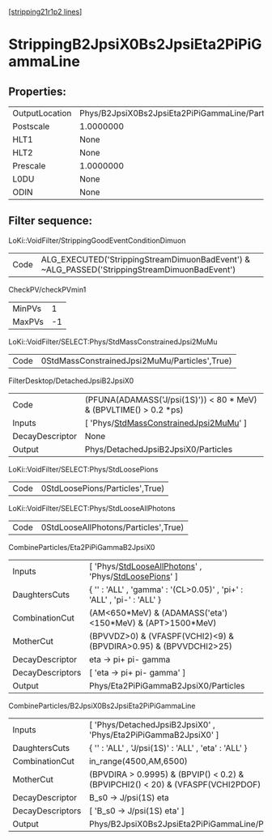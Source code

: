 [[stripping21r1p2 lines]](./stripping21r1p2-index)

# StrippingB2JpsiX0Bs2JpsiEta2PiPiGammaLine

## Properties:

|                |                                                 |
|----------------|-------------------------------------------------|
| OutputLocation | Phys/B2JpsiX0Bs2JpsiEta2PiPiGammaLine/Particles |
| Postscale      | 1.0000000                                       |
| HLT1           | None                                            |
| HLT2           | None                                            |
| Prescale       | 1.0000000                                       |
| L0DU           | None                                            |
| ODIN           | None                                            |

## Filter sequence:

LoKi::VoidFilter/StrippingGoodEventConditionDimuon

|      |                                                                                              |
|------|----------------------------------------------------------------------------------------------|
| Code | ALG_EXECUTED('StrippingStreamDimuonBadEvent') & ~ALG_PASSED('StrippingStreamDimuonBadEvent') |

CheckPV/checkPVmin1

|        |     |
|--------|-----|
| MinPVs | 1   |
| MaxPVs | -1  |

LoKi::VoidFilter/SELECT:Phys/StdMassConstrainedJpsi2MuMu

|      |                                               |
|------|-----------------------------------------------|
| Code | 0StdMassConstrainedJpsi2MuMu/Particles',True) |

FilterDesktop/DetachedJpsiB2JpsiX0

|                 |                                                                                                           |
|-----------------|-----------------------------------------------------------------------------------------------------------|
| Code            | (PFUNA(ADAMASS('J/psi(1S)')) \< 80 \* MeV) & (BPVLTIME() \> 0.2 \*ps)                                     |
| Inputs          | [ 'Phys/[StdMassConstrainedJpsi2MuMu](./stripping21r1p2-commonparticles-stdmassconstrainedjpsi2mumu)' ] |
| DecayDescriptor | None                                                                                                      |
| Output          | Phys/DetachedJpsiB2JpsiX0/Particles                                                                       |

LoKi::VoidFilter/SELECT:Phys/StdLoosePions

|      |                                 |
|------|---------------------------------|
| Code | 0StdLoosePions/Particles',True) |

LoKi::VoidFilter/SELECT:Phys/StdLooseAllPhotons

|      |                                      |
|------|--------------------------------------|
| Code | 0StdLooseAllPhotons/Particles',True) |

CombineParticles/Eta2PiPiGammaB2JpsiX0

|                  |                                                                                                                                                                   |
|------------------|-------------------------------------------------------------------------------------------------------------------------------------------------------------------|
| Inputs           | [ 'Phys/[StdLooseAllPhotons](./stripping21r1p2-commonparticles-stdlooseallphotons)' , 'Phys/[StdLoosePions](./stripping21r1p2-commonparticles-stdloosepions)' ] |
| DaughtersCuts    | { '' : 'ALL' , 'gamma' : '(CL\>0.05)' , 'pi+' : 'ALL' , 'pi-' : 'ALL' }                                                                                           |
| CombinationCut   | (AM\<650\*MeV) & (ADAMASS('eta')\<150\*MeV) & (APT\>1500\*MeV)                                                                                                    |
| MotherCut        | (BPVVDZ\>0) & (VFASPF(VCHI2)\<9) & (BPVDIRA\>0.95) & (BPVVDCHI2\>25)                                                                                              |
| DecayDescriptor  | eta -\> pi+ pi- gamma                                                                                                                                             |
| DecayDescriptors | [ 'eta -\> pi+ pi- gamma' ]                                                                                                                                     |
| Output           | Phys/Eta2PiPiGammaB2JpsiX0/Particles                                                                                                                              |

CombineParticles/B2JpsiX0Bs2JpsiEta2PiPiGammaLine

|                  |                                                                                           |
|------------------|-------------------------------------------------------------------------------------------|
| Inputs           | [ 'Phys/DetachedJpsiB2JpsiX0' , 'Phys/Eta2PiPiGammaB2JpsiX0' ]                          |
| DaughtersCuts    | { '' : 'ALL' , 'J/psi(1S)' : 'ALL' , 'eta' : 'ALL' }                                      |
| CombinationCut   | in_range(4500,AM,6500)                                                                    |
| MotherCut        | (BPVDIRA \> 0.9995) & (BPVIP() \< 0.2) & (BPVIPCHI2() \< 20) & (VFASPF(VCHI2PDOF) \< 10 ) |
| DecayDescriptor  | B_s0 -\> J/psi(1S) eta                                                                    |
| DecayDescriptors | [ 'B_s0 -\> J/psi(1S) eta' ]                                                            |
| Output           | Phys/B2JpsiX0Bs2JpsiEta2PiPiGammaLine/Particles                                           |
